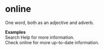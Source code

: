 # online

One word, both as an adjective and adverb.

**Examples**  
Search Help for more information.  
Check online for more up-to-date information.
